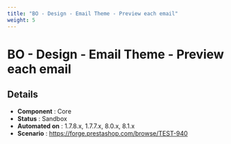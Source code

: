 ```yaml
---
title: "BO - Design - Email Theme - Preview each email"
weight: 5
---
```


# BO - Design - Email Theme - Preview each email
## Details
* **Component** : Core
* **Status** : Sandbox
* **Automated on** : 1.7.8.x, 1.7.7.x, 8.0.x, 8.1.x
* **Scenario** : https://forge.prestashop.com/browse/TEST-940

